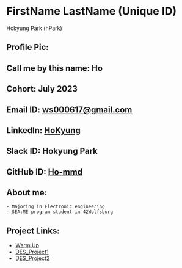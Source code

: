 # FirstName LastName (Unique ID)
Hokyung Park (hPark)
## Profile Pic: 
## Call me by this name: Ho
## Cohort: July 2023
## Email ID: [ws000617@gmail.com](ws000617@gmail.com)
## LinkedIn: [HoKyung](www.linkedin.com/in/ho-p)
## Slack ID: Hokyung Park
## GitHub ID: [Ho-mmd](https://github.com/Ho-mmd)
## About me: 
    - Majoring in Electronic engineering    
    - SEA:ME program student in 42Wolfsburg    
## Project Links:
- [Warm Up](https://github.com/Ho-mmd/Warm-Up)
- [DES_Project1](https://github.com/Ho-mmd/DES_Project1)
- [DES_Project2](https://github.com/Ho-mmd/DES_Project2)
